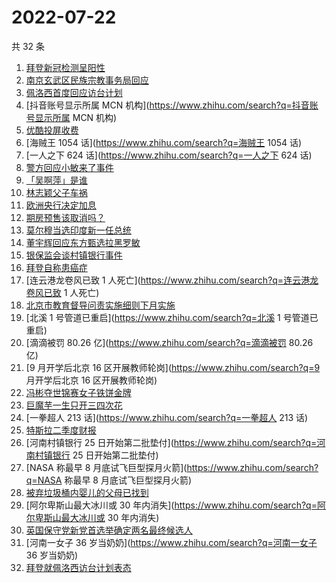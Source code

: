 # 2022-07-22

共 32 条

<!-- BEGIN -->
<!-- 最后更新时间 Fri Jul 22 2022 21:29:17 GMT+0800 (China Standard Time) -->

1. [拜登新冠检测呈阳性](https://www.zhihu.com/search?q=拜登新冠检测呈阳性)
1. [南京玄武区民族宗教事务局回应](https://www.zhihu.com/search?q=南京玄武区民族宗教事务局回应)
1. [佩洛西首度回应访台计划](https://www.zhihu.com/search?q=佩洛西首度回应访台计划)
1. [抖音账号显示所属 MCN 机构](https://www.zhihu.com/search?q=抖音账号显示所属 MCN 机构)
1. [优酷投屏收费](https://www.zhihu.com/search?q=优酷投屏收费)
1. [海贼王 1054 话](https://www.zhihu.com/search?q=海贼王 1054 话)
1. [一人之下 624 话](https://www.zhihu.com/search?q=一人之下 624 话)
1. [警方回应小敏来了事件](https://www.zhihu.com/search?q=警方回应小敏来了事件)
1. [「吴啊萍」是谁](https://www.zhihu.com/search?q=「吴啊萍」是谁)
1. [林志颖父子车祸](https://www.zhihu.com/search?q=林志颖父子车祸)
1. [欧洲央行决定加息](https://www.zhihu.com/search?q=欧洲央行决定加息)
1. [期房预售该取消吗？](https://www.zhihu.com/search?q=期房预售该取消吗？)
1. [莫尔穆当选印度新一任总统](https://www.zhihu.com/search?q=莫尔穆当选印度新一任总统)
1. [董宇辉回应东方甄选拉黑罗敏](https://www.zhihu.com/search?q=董宇辉回应东方甄选拉黑罗敏)
1. [银保监会谈村镇银行事件](https://www.zhihu.com/search?q=银保监会谈村镇银行事件)
1. [拜登自称患癌症](https://www.zhihu.com/search?q=拜登自称患癌症)
1. [连云港龙卷风已致 1 人死亡](https://www.zhihu.com/search?q=连云港龙卷风已致 1 人死亡)
1. [北京市教育督导问责实施细则下月实施](https://www.zhihu.com/search?q=北京市教育督导问责实施细则下月实施)
1. [北溪 1 号管道已重启](https://www.zhihu.com/search?q=北溪 1 号管道已重启)
1. [滴滴被罚 80.26 亿](https://www.zhihu.com/search?q=滴滴被罚 80.26 亿)
1. [9 月开学后北京 16 区开展教师轮岗](https://www.zhihu.com/search?q=9 月开学后北京 16 区开展教师轮岗)
1. [冯彬夺世锦赛女子铁饼金牌](https://www.zhihu.com/search?q=冯彬夺世锦赛女子铁饼金牌)
1. [巨魔芋一生只开三四次花](https://www.zhihu.com/search?q=巨魔芋一生只开三四次花)
1. [一拳超人 213 话](https://www.zhihu.com/search?q=一拳超人 213 话)
1. [特斯拉二季度财报](https://www.zhihu.com/search?q=特斯拉二季度财报)
1. [河南村镇银行 25 日开始第二批垫付](https://www.zhihu.com/search?q=河南村镇银行 25 日开始第二批垫付)
1. [NASA 称最早 8 月底试飞巨型探月火箭](https://www.zhihu.com/search?q=NASA 称最早 8 月底试飞巨型探月火箭)
1. [被弃垃圾桶内婴儿的父母已找到](https://www.zhihu.com/search?q=被弃垃圾桶内婴儿的父母已找到)
1. [阿尔卑斯山最大冰川或 30 年内消失](https://www.zhihu.com/search?q=阿尔卑斯山最大冰川或 30 年内消失)
1. [英国保守党新党首选举确定两名最终候选人](https://www.zhihu.com/search?q=英国保守党新党首选举确定两名最终候选人)
1. [河南一女子 36 岁当奶奶](https://www.zhihu.com/search?q=河南一女子 36 岁当奶奶)
1. [拜登就佩洛西访台计划表态](https://www.zhihu.com/search?q=拜登就佩洛西访台计划表态)

<!-- END -->
